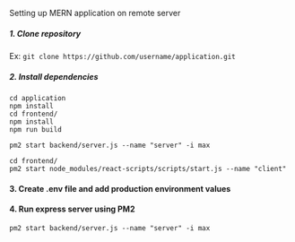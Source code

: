 Setting up MERN application on remote server

##### 1. Clone repository

Ex: `git clone https://github.com/username/application.git`

##### 2. Install dependencies
```
cd application
npm install
cd frontend/
npm install
npm run build

pm2 start backend/server.js --name "server" -i max

cd frontend/
pm2 start node_modules/react-scripts/scripts/start.js --name "client"

```

#### 3. Create .env file and add production environment values

#### 4. Run express server using PM2
`pm2 start backend/server.js --name "server" -i max`
